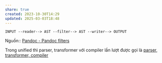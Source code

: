 ```yaml
---
share: true
created: 2023-10-30T14:29
updated: 2025-03-03T18:48
---
```

```
INPUT --reader--> AST --filter--> AST --writer--> OUTPUT
```

Nguồn:: [Pandoc - Pandoc filters](https://pandoc.org/filters.html)

Trong unified thì parser, transformer với compiler lần lượt được gọi là [parser, transformer, compiler](../JS%20(unified,%20remark)/Parser%20bi%E1%BA%BFn%20v%C4%83n%20b%E1%BA%A3n%20th%C3%A0nh%20c%C3%A2y%20c%C3%BA%20ph%C3%A1p,%20transformer%20bi%E1%BA%BFn%20%C4%91%E1%BB%95i%20c%C3%A2y%20c%C3%BA%20ph%C3%A1p,%20compiler%20bi%E1%BA%BFn%20c%C3%A2y%20c%C3%BA%20ph%C3%A1p%20th%C3%A0nh%20v%C4%83n%20b%E1%BA%A3n.md)